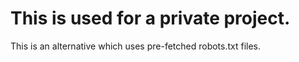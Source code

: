 # This is used for a private project.
This is an alternative which uses pre-fetched robots.txt files.

